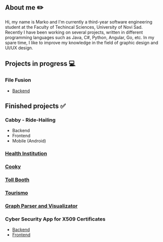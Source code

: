 ## About me ✏️

Hi, my name is Marko and I'm currently a third-year software engineering student at the Faculty of Techincal Sciences, University of Novi Sad. Recently I have been working on several projects, written in different programming languages such as Java, C#, Python, Angular, Go, etc. In my spare time, I like to improve my knowledge in the field of graphic design and UI/UX design.

## Projects in progress 💻
### File Fusion
- [Backend](https://github.com/ThreeAmigosCoding/File-Fusion-Backend)

## Finished projects ✅
### Cabby - Ride-Hailing
- Backend
- Frontend
- Mobile (Android)
### [Health Institution](https://github.com/janosevicsm/Health-Institution)
### [Cooky](https://github.com/ThreeAmigosCoding/RecipesApp)
### [Toll Booth](https://github.com/jokicjovan/Toll-Booth)
### [Tourismo](https://github.com/ThreeAmigosCoding/Tourismo)
### [Graph Parser and Visualizator](https://github.com/ThreeAmigosCoding/tim14)
### Cyber Security App for X509 Certificates
- [Backend](https://github.com/ThreeAmigosCoding/IB-Tim14-Backend)
- [Frontend](https://github.com/ThreeAmigosCoding/IB-Tim14-Frontend)
